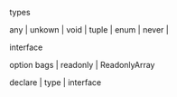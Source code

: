types

any | unkown | void | tuple | enum | never |


interface

option bags | readonly | ReadonlyArray

declare | type | interface


